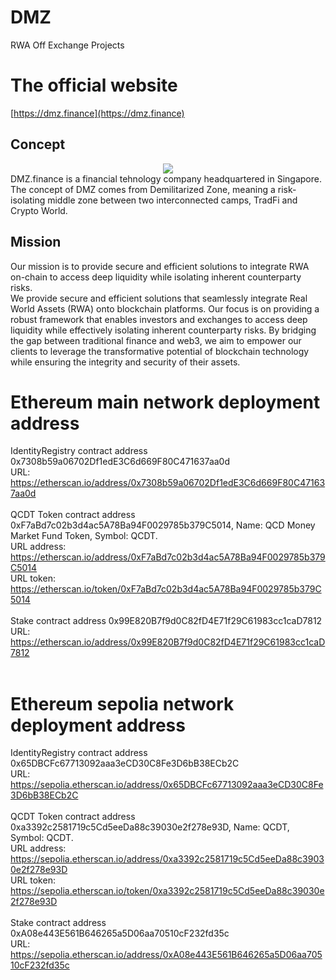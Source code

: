 # DMZ
RWA Off Exchange Projects

# The official website
[https://dmz.finance](https://dmz.finance)

## Concept
<div align="center"><img src="https://dmz.finance/img/kt.d1ba1331.png"></div>
DMZ.finance is a financial tehnology company headquartered in Singapore.
The concept of DMZ comes from Demilitarized Zone, meaning a risk-isolating middle zone between two interconnected camps, TradFi and Crypto World.

## Mission
<div align="center" style="display:none;"><img src="https://dmz.finance/img/banner-bg.0a0f9559-dlt.jpg"></div>
Our mission is to provide secure and efficient solutions to integrate RWA on-chain to access deep liquidity while isolating inherent counterparty risks.<br>
We provide secure and efficient solutions that seamlessly integrate Real World Assets (RWA) onto blockchain platforms. Our focus is on providing a robust framework that enables investors and exchanges to access deep liquidity while effectively isolating inherent counterparty risks. By bridging the gap between traditional finance and web3, we aim to empower our clients to leverage the transformative potential of blockchain technology while ensuring the integrity and security of their assets.<br>

# Ethereum main network deployment address
IdentityRegistry contract address 0x7308b59a06702Df1edE3C6d669F80C471637aa0d <br>URL: https://etherscan.io/address/0x7308b59a06702Df1edE3C6d669F80C471637aa0d<br><br>
QCDT Token contract address 0xF7aBd7c02b3d4ac5A78Ba94F0029785b379C5014, Name: QCD Money Market Fund Token, Symbol: QCDT. <br>
URL address: https://etherscan.io/address/0xF7aBd7c02b3d4ac5A78Ba94F0029785b379C5014<br>
URL token: https://etherscan.io/token/0xF7aBd7c02b3d4ac5A78Ba94F0029785b379C5014<br><br>
Stake contract address 0x99E820B7f9d0C82fD4E71f29C61983cc1caD7812 <br>URL: https://etherscan.io/address/0x99E820B7f9d0C82fD4E71f29C61983cc1caD7812<br><br>

# Ethereum sepolia network deployment address
IdentityRegistry contract address 0x65DBCFc67713092aaa3eCD30C8Fe3D6bB38ECb2C <br>URL: https://sepolia.etherscan.io/address/0x65DBCFc67713092aaa3eCD30C8Fe3D6bB38ECb2C<br><br>
QCDT Token contract address 0xa3392c2581719c5Cd5eeDa88c39030e2f278e93D, Name: QCDT, Symbol: QCDT. <br>
URL address: https://sepolia.etherscan.io/address/0xa3392c2581719c5Cd5eeDa88c39030e2f278e93D<br>
URL token: https://sepolia.etherscan.io/token/0xa3392c2581719c5Cd5eeDa88c39030e2f278e93D<br><br>
Stake contract address 0xA08e443E561B646265a5D06aa70510cF232fd35c <br>URL: https://sepolia.etherscan.io/address/0xA08e443E561B646265a5D06aa70510cF232fd35c<br><br>
